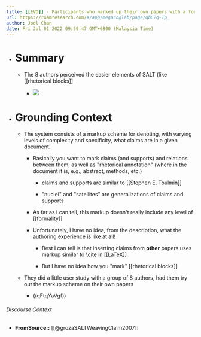 ```yaml
---
title: [[EVD]] - Participants who marked up their own papers with a formal semantic scheme perceived the task of formally marking claims in the text to be intuitive, in contrast to formally marking rhetorical relations between claims - [[@grozaSALTWeavingClaim2007]]
url: https://roamresearch.com/#/app/megacoglab/page/qbG7q-Tp_
author: Joel Chan
date: Fri Jul 01 2022 09:59:47 GMT+0800 (Malaysia Time)
---
```


- # Summary

    - The 8 authors perceived the easier elements of SALT (like [[rhetorical blocks]]

        - ![](https://firebasestorage.googleapis.com/v0/b/firescript-577a2.appspot.com/o/imgs%2Fapp%2Fmegacoglab%2FxaTiISbs_X.png?alt=media&token=db538780-4c7f-4e5e-8d95-59813b590f37)
- # Grounding Context

    - The system consists of a markup scheme for denoting, with varying levels of complexity and specificity, what claims are in a given document.

        - Basically you want to mark claims (and supports) and relations between them, as well as "rhetorical annotation" (where in the document it is, e.g., abstract, methods, etc.)

            - claims and supports are similar to [[Stephen E. Toulmin]]

            - "nuclei" and "satellites" are generalizations of claims and supports

        - As far as I can tell, this markup doesn't really include any level of [[formality]]

        - Unfortunately, I have no idea, from the description, what the authoring experience is like at all!

            - Best I can tell is that inserting claims from __other__ papers uses markup similar to \cite in [[LaTeX]]

            - But I have no idea how you "mark" [[rhetorical blocks]]

    - They did a little user study with a group of 8 authors, had them try out the markup scheme on their own papers

        - ((qFtqYaVgf))

###### Discourse Context

- **FromSource::** [[@grozaSALTWeavingClaim2007]]
